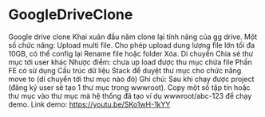 # GoogleDriveClone
Google drive clone
Khai xuân đầu năm clone lại tính năng của gg drive.
Một số chức năng:
Upload multi file. Cho phép upload dung lượng file lớn tối đa 10GB, có thể config lại
Rename file hoặc folder
Xóa.
Di chuyển
Chia sẻ thư mục tới user khác
Nhược điểm: chưa up load được thu mục chứa file
Phần FE có sử dụng Cấu trúc dữ liệu Stack để duyệt thư mục cho chức năng move to (di chuyển tới thư mục nào đó)
Ghi chú: Sau khi chạy được project (đăng ký user sẽ tạo 1 thư mục trong wwwroot). Copy một số tập tin hoặc thư mục vào thư mục mà hệ thống đã tạo ví dụ wwwroot/abc-123 để chạy demo.
Link demo: https://youtu.be/SKo1wH-1kYY
